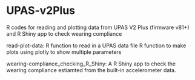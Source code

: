 # UPAS-v2Plus
R codes for reading and plotting data from UPAS V2 Plus (firmware v81+) and R Shiny app to check wearing compliance


read-plot-data:
    R function to read in a UPAS data file
    R function to make plots using plotly to show multiple parameters

wearing-compliance_checking_R_Shiny: 
    A R Shiny app to check the wearing compliance estiamted from the built-in accelerometer data. 
